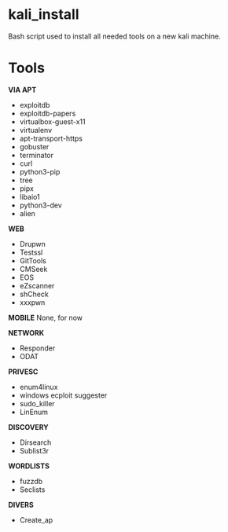 # kali_install
Bash script used to install all needed tools on a new kali machine.

# Tools
__VIA APT__
* exploitdb 
* exploitdb-papers 
* virtualbox-guest-x11 
* virtualenv 
* apt-transport-https 
* gobuster 
* terminator 
* curl 
* python3-pip 
* tree 
* pipx 
* libaio1 
* python3-dev 
* alien

__WEB__
* Drupwn
* Testssl
* GitTools
* CMSeek
* EOS
* eZscanner
* shCheck
* xxxpwn

__MOBILE__
None, for now

__NETWORK__
* Responder
* ODAT

__PRIVESC__
* enum4linux
* windows ecploit suggester
* sudo_killer
* LinEnum

__DISCOVERY__
* Dirsearch
* Sublist3r

__WORDLISTS__
* fuzzdb
* Seclists

__DIVERS__
* Create_ap
